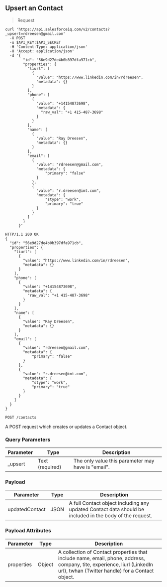 ## Upsert an Contact

> Request

```shell
curl 'https://api.salesforceiq.com/v2/contacts?_upsert=rdreesen@gmail.com'
  -X POST
  -u $API_KEY:$API_SECRET
  -H 'Content-Type: application/json'
  -H 'Accept: application/json'
  -d '{
        "id": "56e9d27de4b0b397dfa971cb",
        "properties": {
          "liurl": [
            {
              "value": "https://www.linkedin.com/in/rdreesen",
              "metadata": {}
            }
          ],
          "phone": [
            {
              "value": "+14154873698",
              "metadata": {
                "raw_val": "+1 415-487-3698"
              }
            }
          ],
          "name": [
            {
              "value": "Ray Dreesen",
              "metadata": {}
            }
          ],
          "email": [
            {
              "value": "rdreesen@gmail.com",
              "metadata": {
                  "primary": "false"
              }
            },
            {
              "value": "r.dreesen@imt.com",
              "metadata": {
                  "stype": "work",
                  "primary": "true"
              }
            }
          ]
        }
      }'
```

```shell
HTTP/1.1 200 OK
{
  "id": "56e9d27de4b0b397dfa971cb",
  "properties": {
    "liurl": [
      {
        "value": "https://www.linkedin.com/in/rdreesen",
        "metadata": {}
      }
    ],
    "phone": [
      {
        "value": "+14154873698",
        "metadata": {
          "raw_val": "+1 415-487-3698"
        }
      }
    ],
    "name": [
      {
        "value": "Ray Dreesen",
        "metadata": {}
      }
    ],
    "email": [
      {
        "value": "rdreesen@gmail.com",
        "metadata": {
            "primary": "false"
        }
      },
      {
        "value": "r.dreesen@imt.com",
        "metadata": {
            "stype": "work",
            "primary": "true"
        }
      }
    ]
  }
}
```

`POST /contacts`

A POST request which creates or updates a Contact object. 

### Query Parameters
Parameter | Type | Description
--------- | ------- | -----------
_upsert | Text (required) | The only value this parameter may have is "email".

### Payload
Parameter | Type | Description
--------- | ------- | -----------
updatedContact | JSON | A full Contact object including any updated Contact data should be included in the body of the request.

### Payload Attributes
Parameter | Type | Description
--------- | ------- | -----------
properties | Object | A collection of Contact properties that include name, email, phone, address, company, tite, experience, liurl (LinkedIn url), twhan (Twitter handle) for a Contact object.